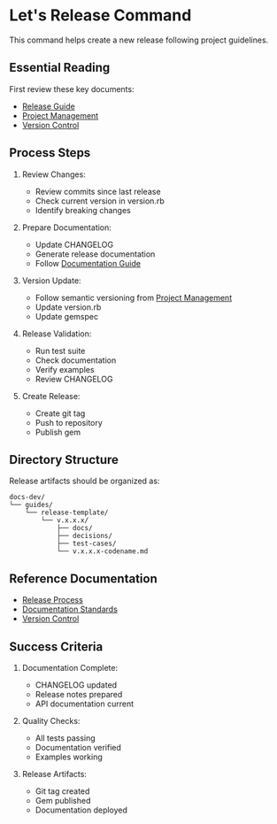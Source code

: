 # Let's Release Command

This command helps create a new release following project guidelines.

## Essential Reading

First review these key documents:
- [Release Guide](../guides/release.md)
- [Project Management](../project/01-project-management.md)
- [Version Control](../guides/version-control.md)

## Process Steps

1. Review Changes:
   - Review commits since last release
   - Check current version in version.rb
   - Identify breaking changes

2. Prepare Documentation:
   - Update CHANGELOG
   - Generate release documentation
   - Follow [Documentation Guide](../guides/documentation.md)

3. Version Update:
   - Follow semantic versioning from [Project Management](../project/01-project-management.md)
   - Update version.rb
   - Update gemspec

4. Release Validation:
   - Run test suite
   - Check documentation
   - Verify examples
   - Review CHANGELOG

5. Create Release:
   - Create git tag
   - Push to repository
   - Publish gem

## Directory Structure

Release artifacts should be organized as:
```
docs-dev/
└── guides/
    └── release-template/
        └── v.x.x.x/
            ├── docs/
            ├── decisions/
            ├── test-cases/
            └── v.x.x.x-codename.md
```

## Reference Documentation

- [Release Process](../guides/release.md)
- [Documentation Standards](../guides/documentation.md)
- [Version Control](../guides/version-control.md)

## Success Criteria

1. Documentation Complete:
   - CHANGELOG updated
   - Release notes prepared
   - API documentation current

2. Quality Checks:
   - All tests passing
   - Documentation verified
   - Examples working

3. Release Artifacts:
   - Git tag created
   - Gem published
   - Documentation deployed